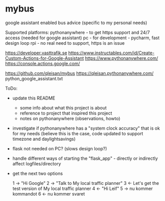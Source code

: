 # mybus
google assistant enabled bus advice (specific to my personal needs)

Supported platforms:
pythonanywhere - to get https support and 24/7 access (needed for google assistant)
pc             - for development - pycharm, fast design loop
rpi            - no real need to support, https is an issue


https://developer.vasttrafik.se
https://www.instructables.com/id/Create-Custom-Actions-for-Google-Assistant
https://www.pythonanywhere.com/
https://console.actions.google.com/


https://github.com/qleisan/mybus
https://qleisan.pythonanywhere.com/
python_google_assistant.txt


ToDo:
- update this README
    - some info about what this project is about
    - reference to project that inspired this project
    - notes on pythonanywhere (observations, howto)
- investigate if pythonanywhere has a "system clock accuracy" that is ok for my needs
    (believe this is the case, code updated to support timezone and daylightsavings)
- flask not needed on PC? (slows design loop?)

- handle different ways of starting the "flask_app" - directly or indirectly
    affect logfiles/directory
- get the next two options




	1 -> "Hi Google"
	2 -> "Talk to My local traffic planner"
	3 <- Let's get the test version of My local traffic planner
	4 <- "Hi Leif"
	5 -> nu kommer kommandot
	6 <- nu kommer svaret